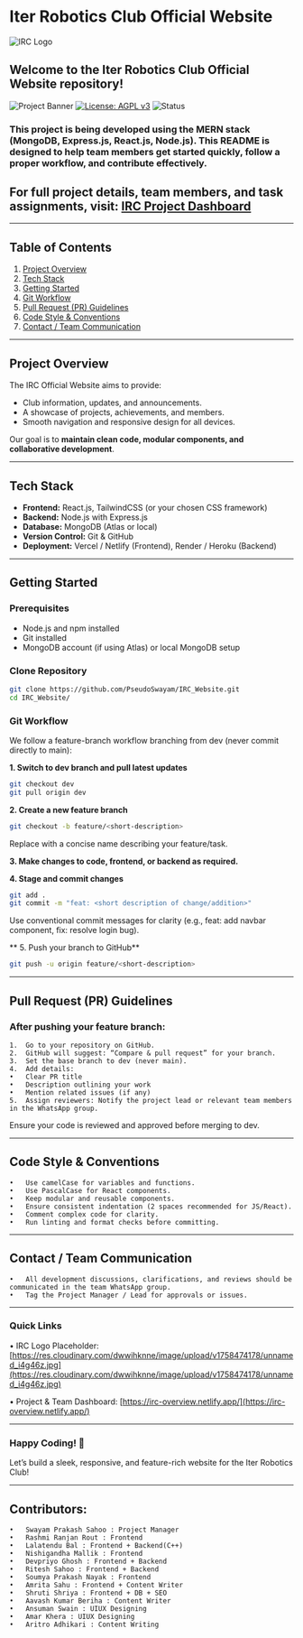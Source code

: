 # Iter Robotics Club Official Website

![IRC Logo](https://res.cloudinary.com/dwwihknne/image/upload/v1758474178/unnamed_i4g46z.jpg)  

## Welcome to the **Iter Robotics Club Official Website** repository!  
![Project Banner](https://img.shields.io/badge/IRC-Website-blue.svg)
[![License: AGPL v3](https://img.shields.io/badge/License-AGPL_v3-green.svg)](./LICENSE)
![Status](https://img.shields.io/badge/Status-Building-orange.svg)

### This project is being developed using the **MERN stack** (MongoDB, Express.js, React.js, Node.js). This README is designed to help team members get started quickly, follow a proper workflow, and contribute effectively.

## For full project details, team members, and task assignments, visit: [IRC Project Dashboard](https://irc-overview.netlify.app/)  

---

## Table of Contents
1. [Project Overview](#project-overview)  
2. [Tech Stack](#tech-stack)  
3. [Getting Started](#getting-started)  
4. [Git Workflow](#git-workflow)  
5. [Pull Request (PR) Guidelines](#pull-request-pr-guidelines)  
6. [Code Style & Conventions](#code-style--conventions)  
7. [Contact / Team Communication](#contact--team-communication)

---

## Project Overview
The IRC Official Website aims to provide:
- Club information, updates, and announcements.
- A showcase of projects, achievements, and members.
- Smooth navigation and responsive design for all devices.

Our goal is to **maintain clean code, modular components, and collaborative development**.

---

## Tech Stack
- **Frontend:** React.js, TailwindCSS (or your chosen CSS framework)  
- **Backend:** Node.js with Express.js  
- **Database:** MongoDB (Atlas or local)  
- **Version Control:** Git & GitHub  
- **Deployment:** Vercel / Netlify (Frontend), Render / Heroku (Backend)  

---

## Getting Started

### Prerequisites
- Node.js and npm installed
- Git installed
- MongoDB account (if using Atlas) or local MongoDB setup

### Clone Repository
```bash
git clone https://github.com/PseudoSwayam/IRC_Website.git
cd IRC_Website/
```

### Git Workflow

We follow a feature-branch workflow branching from dev (never commit directly to main):

**1. Switch to dev branch and pull latest updates**
```bash
git checkout dev
git pull origin dev
```

**2. Create a new feature branch**
```bash
git checkout -b feature/<short-description>
```
Replace <short-description> with a concise name describing your feature/task.

**3. Make changes to code, frontend, or backend as required.**

**4. Stage and commit changes**
```bash
git add .
git commit -m "feat: <short description of change/addition>"
```
Use conventional commit messages for clarity (e.g., feat: add navbar component, fix: resolve login bug).

** 5.	Push your branch to GitHub**
```bash
git push -u origin feature/<short-description>
```

---

## Pull Request (PR) Guidelines

### After pushing your feature branch:
	1.	Go to your repository on GitHub.
	2.	GitHub will suggest: “Compare & pull request” for your branch.
	3.	Set the base branch to dev (never main).
	4.	Add details:
	•	Clear PR title
	•	Description outlining your work
	•	Mention related issues (if any)
	5.	Assign reviewers: Notify the project lead or relevant team members in the WhatsApp group.

Ensure your code is reviewed and approved before merging to dev.

---

## Code Style & Conventions
	•	Use camelCase for variables and functions.
	•	Use PascalCase for React components.
	•	Keep modular and reusable components.
	•	Ensure consistent indentation (2 spaces recommended for JS/React).
	•	Comment complex code for clarity.
	•	Run linting and format checks before committing.

---

## Contact / Team Communication
	•	All development discussions, clarifications, and reviews should be communicated in the team WhatsApp group.
	•	Tag the Project Manager / Lead for approvals or issues.

---

### Quick Links
•	IRC Logo Placeholder: 
[https://res.cloudinary.com/dwwihknne/image/upload/v1758474178/unnamed_i4g46z.jpg](https://res.cloudinary.com/dwwihknne/image/upload/v1758474178/unnamed_i4g46z.jpg)

•	Project & Team Dashboard: 
[https://irc-overview.netlify.app/](https://irc-overview.netlify.app/)

---

### Happy Coding! 🚀

Let’s build a sleek, responsive, and feature-rich website for the Iter Robotics Club!

---

## Contributors:
	•	Swayam Prakash Sahoo : Project Manager
	•	Rashmi Ranjan Rout : Frontend 
	•	Lalatendu Bal : Frontend + Backend(C++)
	•	Nishigandha Mallik : Frontend
	•	Devpriyo Ghosh : Frontend + Backend
	•	Ritesh Sahoo : Frontend + Backend
	•	Soumya Prakash Nayak : Frontend 
	•	Amrita Sahu : Frontend + Content Writer
	•	Shruti Shriya : Frontend + DB + SEO
	•	Aavash Kumar Beriha : Content Writer
	•	Ansuman Swain : UIUX Designing
	•	Amar Khera : UIUX Designing
	•	Aritro Adhikari : Content Writing